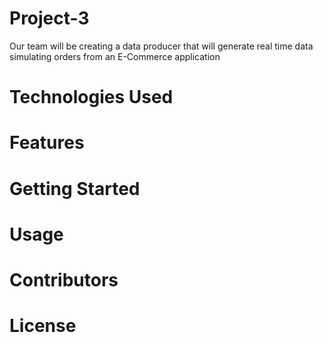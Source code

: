 # Project-3
Our team will be creating a data producer that will generate real time data simulating orders from an E-Commerce application

# Technologies Used


# Features


# Getting Started

# Usage

# Contributors


# License
